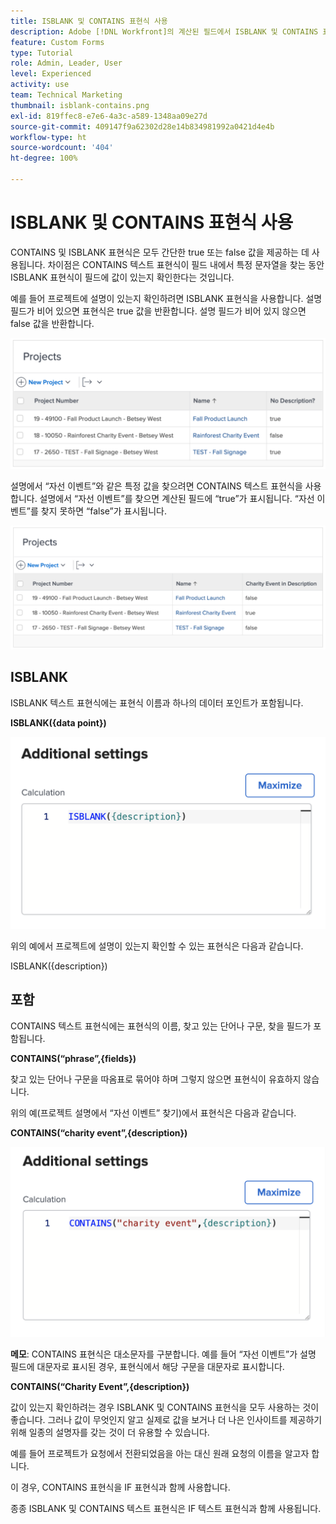```yaml
---
title: ISBLANK 및 CONTAINS 표현식 사용
description: Adobe [!DNL Workfront]의 계산된 필드에서 ISBLANK 및 CONTAINS 표현식을 사용하고 만드는 방법을 알아봅니다.
feature: Custom Forms
type: Tutorial
role: Admin, Leader, User
level: Experienced
activity: use
team: Technical Marketing
thumbnail: isblank-contains.png
exl-id: 819ffec8-e7e6-4a3c-a589-1348aa09e27d
source-git-commit: 409147f9a62302d28e14b834981992a0421d4e4b
workflow-type: ht
source-wordcount: '404'
ht-degree: 100%

---
```


# ISBLANK 및 CONTAINS 표현식 사용

CONTAINS 및 ISBLANK 표현식은 모두 간단한 true 또는 false 값을 제공하는 데 사용됩니다. 차이점은 CONTAINS 텍스트 표현식이 필드 내에서 특정 문자열을 찾는 동안 ISBLANK 표현식이 필드에 값이 있는지 확인한다는 것입니다.

예를 들어 프로젝트에 설명이 있는지 확인하려면 ISBLANK 표현식을 사용합니다. 설명 필드가 비어 있으면 표현식은 true 값을 반환합니다. 설명 필드가 비어 있지 않으면 false 값을 반환합니다.

![활용성 보고서가 포함된 워크로드 밸런서](assets/isblank01.png)

설명에서 “자선 이벤트”와 같은 특정 값을 찾으려면 CONTAINS 텍스트 표현식을 사용합니다. 설명에서 “자선 이벤트”를 찾으면 계산된 필드에 “true”가 표시됩니다. “자선 이벤트”를 찾지 못하면 “false”가 표시됩니다.

![활용성 보고서가 포함된 워크로드 밸런서](assets/isblank02.png)

## ISBLANK

ISBLANK 텍스트 표현식에는 표현식 이름과 하나의 데이터 포인트가 포함됩니다.

**ISBLANK({data point})**

![활용성 보고서가 포함된 워크로드 밸런서](assets/isblank03.png)

위의 예에서 프로젝트에 설명이 있는지 확인할 수 있는 표현식은 다음과 같습니다.

ISBLANK({description})

## 포함

CONTAINS 텍스트 표현식에는 표현식의 이름, 찾고 있는 단어나 구문, 찾을 필드가 포함됩니다.

**CONTAINS(“phrase”,{fields})**

찾고 있는 단어나 구문을 따옴표로 묶어야 하며 그렇지 않으면 표현식이 유효하지 않습니다.

위의 예(프로젝트 설명에서 “자선 이벤트” 찾기)에서 표현식은 다음과 같습니다.

**CONTAINS(“charity event”,{description})**

![활용성 보고서가 포함된 워크로드 밸런서](assets/isblank04.png)

**메모**: CONTAINS 표현식은 대소문자를 구분합니다. 예를 들어 “자선 이벤트”가 설명 필드에 대문자로 표시된 경우, 표현식에서 해당 구문을 대문자로 표시합니다.

**CONTAINS(“Charity Event”,{description})**

값이 있는지 확인하려는 경우 ISBLANK 및 CONTAINS 표현식을 모두 사용하는 것이 좋습니다. 그러나 값이 무엇인지 알고 실제로 값을 보거나 더 나은 인사이트를 제공하기 위해 일종의 설명자를 갖는 것이 더 유용할 수 있습니다.

예를 들어 프로젝트가 요청에서 전환되었음을 아는 대신 원래 요청의 이름을 알고자 합니다.

이 경우, CONTAINS 표현식을 IF 표현식과 함께 사용합니다.

종종 ISBLANK 및 CONTAINS 텍스트 표현식은 IF 텍스트 표현식과 함께 사용됩니다.
